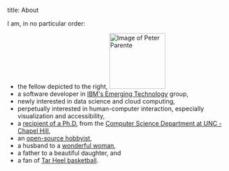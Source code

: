 title: About

I am, in no particular order:

* the fellow depicted to the right, <img alt="Image of Peter Parente" class="rounded inlineRight" width="128" height="128" src="http://www.gravatar.com/avatar/37d5a369729db7a9be4fb3ac9b9dd438?s=128" />
* a software developer in [IBM's Emerging Technology](http://www-01.ibm.com/software/ebusiness/jstart/) group,
* newly interested in data science and cloud computing,
* perpetually interested in human-computer interaction, especially visualization and accessibility,
* a [recipient of a Ph.D.](/clique) from the [Computer Science Department at UNC - Chapel Hill](http://cs.unc.edu/),
* an [open-source hobbyist](http://github.com/parente),
* a husband to a [wonderful woman](http://www.facebook.com/jackie.parente),
* a father to a beautiful daughter, and
* a fan of [Tar Heel basketball](http://www.tarheelblue.com/sports/m-baskbl/unc-m-baskbl-body.html).